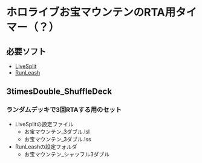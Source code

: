 # ホロライブお宝マウンテンのRTA用タイマー（？）
## 必要ソフト
- [LiveSplit](https://livesplit.org/downloads/)
- [RunLeash](https://autosplithelper-firebase.web.app/docs/02install/)

## 3timesDouble_ShuffleDeck
### ランダムデッキで3回RTAする用のセット
- LiveSplitの設定ファイル
  - お宝マウンテン_3ダブル.lsl
  - お宝マウンテン_3ダブル.lss
- RunLeashの設定フォルダ
  - お宝マウンテン_シャッフル3ダブル
